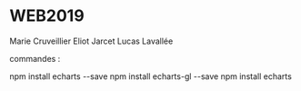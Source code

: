 # WEB2019

Marie Cruveillier
Eliot Jarcet
Lucas Lavallée 

commandes :

npm install echarts --save
npm install echarts-gl --save
npm install echarts 
